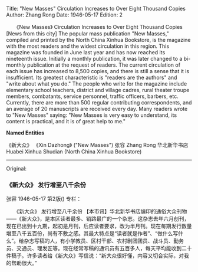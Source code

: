 Title: "New Masses" Circulation Increases to Over Eight Thousand Copies
Author: Zhang Rong
Date: 1946-05-17
Edition: 2

　　《New Masses》
    Circulation Increases to Over Eight Thousand Copies
    [News from this city] The popular mass publication "New Masses," compiled and printed by the North China Xinhua Bookstore, is the magazine with the most readers and the widest circulation in this region. This magazine was founded in June last year and has now reached its nineteenth issue. Initially a monthly publication, it was later changed to a bi-monthly publication at the request of readers. The current circulation of each issue has increased to 8,500 copies, and there is still a sense that it is insufficient. Its greatest characteristic is "readers are the authors" and "write about what you do." The people who write for the magazine include elementary school teachers, district and village cadres, rural theater troupe members, combatants, service personnel, traffic officers, barbers, etc. Currently, there are more than 500 regular contributing correspondents, and an average of 20 manuscripts are received every day. Many readers wrote to "New Masses" saying: "New Masses is very easy to understand, its content is practical, and it is of great help to me."



**Named Entities**

《新大众》  《Xin Dazhong》 ("New Masses")
张容  Zhang Rong
华北新华书店  Huabei Xinhua Shudian (North China Xinhua Bookstore)



<hr /> 

Original: 


### 《新大众》  发行增至八千余份
张容
1946-05-17
第2版()
专栏：

　　《新大众》
    发行增至八千余份
    【本市讯】华北新华书店编印的通俗大众刊物——《新大众》，是本区读者最多、销路最广的一个杂志。这杂志去年六月创刊，现在已出到十九期，起初是月刊，后应读者要求，改为半月刊。现在每期发行数量增至八千五百份，尚有不敷之感。其最大特点是“读者就是作者”、“做什么写什么”。给杂志写稿的人，有小学教员、区村干部、农村剧团团员、战斗员、勤务员、交通员、理发匠等。现在经常写稿的通讯员有五百多人，每天平均能收到二十件稿子。许多读者给《新大众》写信说：“新大众很好懂，内容又切合实际，对我的帮助很大。”
